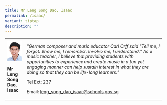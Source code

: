 ```yaml
---
title: Mr Leng Song Dao, Isaac
permalink: /isaac/
variant: tiptap
description: ""
---
```

<table>
<tbody>
<tr>
<td rowspan="1" colspan="1">
<div class="isomer-image-wrapper">
<img style="width:100%;" height="auto" width="100%" src="/images/pam10.jpg">
</div>
<p><strong>Mr Leng Song Dao, Isaac</strong>
</p>
</td>
<td rowspan="1" colspan="1">
<p><em>"German composer and music educator Carl Orff said "Tell me, I forget. Show me, I remember. Involve me, I understand." As a music teacher, I believe that providing students with opportunities to experience and create music in a fun yet engaging manner can help sustain interest in what they are doing so that they can be life-long learners."</em>
</p>
<p>Tel Ext: 237</p>
<p>Email:&nbsp;<a href="mailto:leng_song_dao_isaac@schools.gov.sg" rel="noopener noreferrer nofollow" target="_blank">leng_song_dao_isaac@schools.gov.sg</a>
</p>
</td>
</tr>
</tbody>
</table>
<p></p>